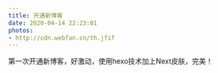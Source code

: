 ```yaml
---
title: 开通新博客
date: 2020-04-14 22:23:01
photos:
- http://cdn.webfan.cn/th.jfif
---
```

第一次开通新博客，好激动，使用hexo技术加上Next皮肤，完美！